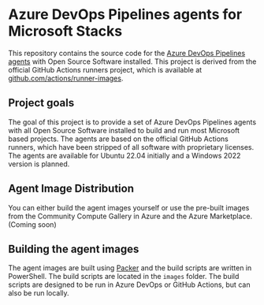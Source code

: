 
# Azure DevOps Pipelines agents for Microsoft Stacks

This repository contains the source code for the
[Azure DevOps Pipelines agents](https://docs.microsoft.com/en-us/azure/devops/pipelines/agents/agents?view=azure-devops)
with Open Source Software installed. This project is derived from the official
GitHub Actions runners project, which is available at
[github.com/actions/runner-images](https://githunb.com/actions/runner-images).

## Project goals

The goal of this project is to provide a set of Azure DevOps Pipelines agents
with all Open Source Software installed to build and run most Microsoft based
projects. The agents are based on the official GitHub Actions runners, which
have been stripped of all software with proprietary licenses. The agents are
available for Ubuntu 22.04 initially and a Windows 2022 version is planned.

## Agent Image Distribution

You can either build the agent images yourself or use the pre-built images from
the Community Compute Gallery in Azure and the Azure Marketplace. (Coming soon)

## Building the agent images

The agent images are built using [Packer](https://packer.io) and the build
scripts are written in PowerShell. The build scripts are located in the
`images` folder. The build scripts are designed to be run in Azure DevOps or
GitHub Actions, but can also be run locally.
